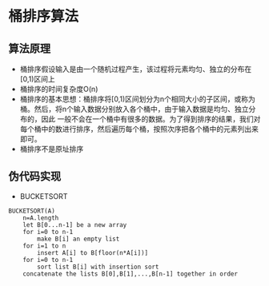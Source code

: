 # 桶排序算法
## 算法原理
* 桶排序假设输入是由一个随机过程产生，该过程将元素均匀、独立的分布在[0,1)区间上
* 桶排序的时间复杂度O(n)
* 桶排序的基本思想：桶排序将[0,1)区间划分为n个相同大小的子区间，或称为桶。然后，将n个输入数据分别放入各个桶中，由于输入数据是均匀、独立分布的，因此
一般不会在一个桶中有很多的数据。为了得到排序的结果，我们对每个桶中的数进行排序，然后遍历每个桶，按照次序把各个桶中的元素列出来即可。
* 桶排序不是原址排序 

## 伪代码实现
* BUCKETSORT
```
BUCKETSORT(A)
	n=A.length
	let B[0...n-1] be a new array
	for i=0 to n-1
		make B[i] an empty list
	for i=1 to n
		insert A[i] to B[floor(n*A[i])]
	for i=0 to n-1
		sort list B[i] with insertion sort
	concatenate the lists B[0],B[1],...,B[n-1] together in order
```